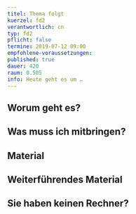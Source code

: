```yaml
---
titel: Thema folgt
kuerzel: fd2
verantwortlich: cn
typ: fd2
pflicht: false
termine: 2019-07-12 09:00
empfohlene-voraussetzungen: 
published: true
dauer: 420
raum: 0.505
info: Heute geht es um …
---
```


## Worum geht es?


## Was muss ich mitbringen?

## Material

## Weiterführendes Material

## Sie haben keinen Rechner?
